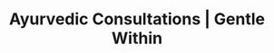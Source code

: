 ---
layout: offering
slug: ayurvedic-consultations
title: Ayurvedic Consultations | Gentle Within
description: One-on-one Ayurvedic consultations to understand your dosha, find balance, and build supportive daily rituals. Sliding scale student sessions.
image: /uploads/gentle-within-9.jpg
header: 
  title_html: <em>Ayurvedic</em> Consultations
  description_html: |
    <p>Ayurvedic consultations offer a path to deeper self-awareness, grounded energy, and inner alignment. Rooted in a tradition that honors the whole person—mind, body, and spirit, this work helps you understand your unique constitution and create daily habits that support your well-being.</p>
    <p>In these one-on-one sessions, we explore your unique constitution (dosha), uncover imbalances, and develop a personalized wellness plan that includes food, herbs, lifestyle shifts, and emotional support from an Ayurvedic perspective.</p>
  image: 
    image_path: /uploads/gentle-within-9.jpg
    image_focus: 
benefits: 
  heading_html: Through this process, clients often <em>experience</em>...
  benefits: 
   - Experience steadier energy, digestion, and sleep.
   - Understand the root causes behind how you feel, not just the symptoms.
   - Gain clarity around food, routine, and lifestyle choices that actually feel nourishing.
   - Develop simple, sustainable rituals that support emotional and physical healing.
   - Cultivate a deeper sense of ease, presence, and alignment in daily life.
   - Feel more connected to your body’s natural rhythms.
who-its-for: 
  heading_html: Who <em>this work</em> supports
  description_html: |
    <p>These consultations are for anyone seeking holistic guidance and a more balanced relationship with their body, emotions, and daily rhythms. If you’re drawn to an integrative path—one that honors both ancient wisdom and modern life—this work can offer a supportive, educational space to begin.</p>
    <p>I'm currently completing formal training in Ayurvedic wellness and offering low-cost consultations as a student practitioner. These sessions are ideal if you're curious about Ayurveda and open to a collaborative approach grounded in learning, self-reflection, and care.</p>
  images: 
    background-image: 
      image_path: /uploads/background/gentle-within-background-3.jpg
      image_focus: 
    featured-image: 
      image_path: /uploads/gentle-within-14.jpg
      image_focus: 12% 50%
approach: 
  heading_html: What these sessions <em>include</em>
  description_html: |
    <p>Each consultation begins with a 75-minute intake, where we explore your unique constitution (dosha) and the imbalances you may be experiencing. You'll receive personalized guidance that may include dietary and lifestyle recommendations, mind-body practices, and gentle shifts aligned with Ayurvedic tradition. Optional follow-up sessions are available for deeper integration and ongoing support.</p>
    <p>You'll also receive a written summary of your plan, including suggestions tailored to your needs and rhythms.</p>
    <p><em>These sessions are offered on a sliding scale of $25–$50 and are part of my supervised training as an Ayurvedic Health Counselor. They are intended for educational and wellness purposes only, and are not a substitute for licensed medical care or psychotherapy. If you're seeking mental health support, I invite you to explore psychotherapy services instead.</em></p>
  images: 
    background-image: 
      image_path: /uploads/background/gentle-within-background-8.jpg
      image_focus: left
    featured-image: 
      image_path: /uploads/gentle-within-8.jpg
      image_focus: 
faq: 
  heading_html: <em>Frequently</em> Asked Questions
  questions:
   - question: Are Ayurvedic consultations medical treatment?
     answer_html: |
       <p>No — Ayurvedic consultations are educational and wellness-oriented. They are not a substitute for licensed medical care or psychotherapy. These sessions are offered as part of my training in Ayurveda and are currently available at a sliding scale ($25–$50). If you’re seeking mental health support, please consider booking a psychotherapy session.</p>
   - question: Can I work with you for both therapy and Ayurveda?
     answer_html: |
       <p>It depends. Because of ethical and professional guidelines, I typically keep psychotherapy and Ayurvedic consultations separate. If you’re curious about integrating both approaches, we can discuss your goals during an initial call and determine the best path forward.</p>
   - question: Do you offer virtual or in-person sessions?
     answer_html: |
       <p>At this time, I offer virtual sessions via a secure, HIPAA-compliant video platform. In-person sessions may be available upon request, depending on location and availability.</p>
   - question: Do you offer sliding scale rates or pro bono sessions?
     answer_html: |
       <p>Yes. I reserve a limited number of sliding scale therapy and Ayurvedic consultation spots for BIPOC, and low-income clients. Please inquire about current availability during your consultation call.</p>
   - question: How do I get started?
     answer_html: |
       <p>Head over to the Contact page to reach out. Let me know which service you're interested in, and I’ll follow up with next steps or a link to book a free consultation call.</p>
cta: 
  heading_html: Curious about how <em>Ayurveda</em> can support you?
  description_html: |
    <p>Let’s connect. This free 15-minute consultation is a chance to explore whether Ayurvedic support is right for you. We’ll talk about what you’re looking for, what these sessions involve, and how we might work together in a way that feels supportive and aligned.</p>
  button: 
    text: Schedule a free consultation
    url: /discover
  image_path: /uploads/gentle-within-16.png
seo:
  title: Ayurvedic Consultations | Gentle Within
  description: One-on-one Ayurvedic consultations to understand your dosha, find balance, and build supportive daily rituals. Sliding scale student sessions.
  social_image: /uploads/gentle-within-9.jpg
  hide-from-google: true
---